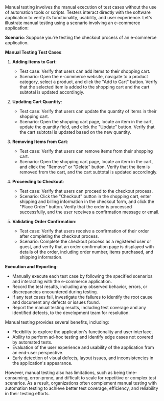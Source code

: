 Manual testing involves the manual execution of test cases without the use of automation tools or scripts. Testers interact directly with the software application to verify its functionality, usability, and user experience. Let's illustrate manual testing using a scenario involving an e-commerce application:

**Scenario**: Suppose you're testing the checkout process of an e-commerce application.

**Manual Testing Test Cases**:

1. **Adding Items to Cart**:
   - Test case: Verify that users can add items to their shopping cart.
   - Scenario: Open the e-commerce website, navigate to a product category, select a product, and click the "Add to Cart" button. Verify that the selected item is added to the shopping cart and the cart subtotal is updated accordingly.

2. **Updating Cart Quantity**:
   - Test case: Verify that users can update the quantity of items in their shopping cart.
   - Scenario: Open the shopping cart page, locate an item in the cart, update the quantity field, and click the "Update" button. Verify that the cart subtotal is updated based on the new quantity.

3. **Removing Items from Cart**:
   - Test case: Verify that users can remove items from their shopping cart.
   - Scenario: Open the shopping cart page, locate an item in the cart, and click the "Remove" or "Delete" button. Verify that the item is removed from the cart, and the cart subtotal is updated accordingly.

4. **Proceeding to Checkout**:
   - Test case: Verify that users can proceed to the checkout process.
   - Scenario: Click the "Checkout" button in the shopping cart, enter shipping and billing information in the checkout form, and click the "Place Order" button. Verify that the order is processed successfully, and the user receives a confirmation message or email.

5. **Validating Order Confirmation**:
   - Test case: Verify that users receive a confirmation of their order after completing the checkout process.
   - Scenario: Complete the checkout process as a registered user or guest, and verify that an order confirmation page is displayed with details of the order, including order number, items purchased, and shipping information.

**Execution and Reporting**:

- Manually execute each test case by following the specified scenarios and interacting with the e-commerce application.
- Record the test results, including any observed behavior, errors, or discrepancies encountered during testing.
- If any test cases fail, investigate the failures to identify the root cause and document any defects or issues found.
- Report the manual testing results, including test coverage and any identified defects, to the development team for resolution.

Manual testing provides several benefits, including:

- Flexibility to explore the application's functionality and user interface.
- Ability to perform ad-hoc testing and identify edge cases not covered by automated tests.
- Evaluation of the user experience and usability of the application from an end-user perspective.
- Early detection of visual defects, layout issues, and inconsistencies in the application's appearance.

However, manual testing also has limitations, such as being time-consuming, error-prone, and difficult to scale for repetitive or complex test scenarios. As a result, organizations often complement manual testing with automation testing to achieve better test coverage, efficiency, and reliability in their testing efforts.